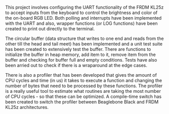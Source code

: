 This project involves configuring the UART functionality of the FRDM KL25z to accept inputs from the keyboard to control the brightness
and color of the on-board RGB LED. Both polling and interrupts have been implemented with the UART and also, wrapper functions (or LOG functions) have been created to
print out directly to the terminal.

The circular buffer (data structure that writes to one end and reads from the other till the head and tail meet) has been implemented and 
a unit test suite has been created to extensively test the buffer. There are functions to initialize the buffer in heap memory, add 
item to it, remove item from the buffer and checking for buffer full and empty conditions. Tests have also been arried out to check
if there is a wraparound at the edge cases.

There is also a profiler that has been developed that gives the amount of CPU cycles and time (in us) it takes to execute a function
and changing the number of bytes that need to be processed by these functions. The profiler is a really useful tool to estimate what
routines are taking the most number of CPU cycles - so that these can be optimized. A compile-time switch has been created to switch the
profiler between Beaglebone Black and FRDM KL25z architectures.
